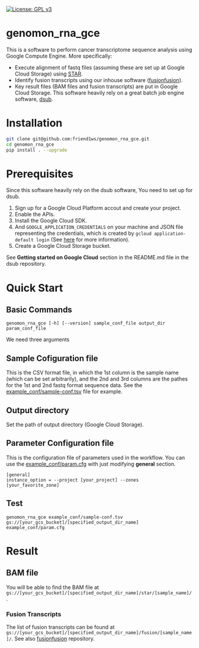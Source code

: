 [![License: GPL v3](https://img.shields.io/badge/License-GPL%20v3-blue.svg)](https://www.gnu.org/licenses/gpl-3.0)

# genomon_rna_gce

This is a software to perform cancer transcriptome sequence analysis using Google Compute Engine.
More specifically: 
* Execute alignment of fastq files (assuming these are set up at Google Cloud Storage) using [STAR](https://github.com/alexdobin/STAR).
* Identify fusion transcripts using our inhouse software ([fusionfusion](https://github.com/Genomon-Project/fusionfusion)).
* Key result files (BAM files and fusion transcripts) are put in Google Cloud Storage.
This software heavily rely on a great batch job engine software, [dsub](https://github.com/googlegenomics/dsub).

# Installation

```sh
git clone git@github.com:friend1ws/genomon_rna_gce.git
cd genomon_rna_gce
pip install . --upgrade
```

# Prerequisites

Since this software heavily rely on the dsub software,
You need to set up for dsub.

1. Sign up for a Google Cloud Platform accout and create your project.
1. Enable the APIs.
1. Install the Google Cloud SDK.
1. And `GOOGLE_APPLICATION_CREDENTIALS` on your machine and JSON file representing the credentials, which is created by `gcloud application-default login` (See [here](https://developers.google.com/identity/protocols/application-default-credentials) for more information).
1. Create a Google Cloud Storage bucket.

See **Getting started on Google Cloud** section in the README.md file in the dsub repository.

# Quick Start

## Basic Commands
```
genomon_rna_gce [-h] [--version] sample_conf_file output_dir param_conf_file
```

We need three arguments

## Sample Cofiguration file

This is the CSV format file, in which the 1st column is the sample name (which can be set arbitrarily), and the 2nd and 3rd columns are the pathes for the 1st and 2nd fastq format sequence data. See the [example_conf/sample-conf.tsv](https://github.com/friend1ws/genomon_rna_gce/blob/master/example_conf/sample-conf.tsv) file for example.

## Output directory

Set the path of output directory (Google Cloud Storage).

## Parameter Configuration file

This is the configuration file of parameters used in the workflow.
You can use the [example_conf/param.cfg](https://github.com/friend1ws/genomon_rna_gce/blob/master/example_conf/param.cfg) with just modifying **general** section.

```
[general]
instance_option = --project [your_project] --zones [your_favorite_zone]
```

## Test

```
genomon_rna_gce example_conf/sample-conf.tsv gs://[your_gcs_bucket]/[specified_output_dir_name] example_conf/param.cfg
```

# Result

## BAM file

You will be able to find the BAM file at ``gs://[your_gcs_bucket]/[specified_output_dir_name]/star/[sample_name]/``.

### Fusion Transcripts

The list of fusion transcripts can be found at ``gs://[your_gcs_bucket]/[specified_output_dir_name]/fusion/[sample_name]/``.
See also [fusionfusion](https://github.com/Genomon-Project/fusionfusion) repository.


